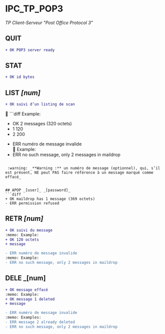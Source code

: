 # IPC_TP_POP3
_TP Client-Serveur "Post Office Protocol 3"_


## QUIT
```diff
+ OK POP3 server ready
```

## STAT
```diff
+ OK id bytes
```

## LIST _[num]_

```diff
+ OK suivi d’un listing de scan
```

:memo: ```diff Example:
+ OK 2 messages (320 octets) 
+ 1 120 
+ 2 200 

- ERR numéro de message invalide  
:memo: Example: 
- ERR no such message, only 2 messages in maildrop
```

 :warning: _**Warning :** un numéro de message (optionnel), qui, s’il est présent, NE peut PAS faire référence à un message marqué comme effacé_


## APOP _[user]_ _[password]_
```diff
+ OK maildrop has 1 message (369 octets)
- ERR permission refused
```

## RETR _[num]_
```diff
+ OK suivi du message
:memo: Example:
+ OK 120 octets 
+ message

- ERR numéro de message invalide
:memo: Example: 
- ERR no such message, only 2 messages in maildrop
```

## DELE _[num]
```diff
+ OK message effacé
:memo: Example:
+ OK message 1 deleted
+ message

- ERR numéro de message invalide
:memo: Examples: 
- ERR message 2 already deleted
- ERR no such message, only 2 messages in maildrop
```
